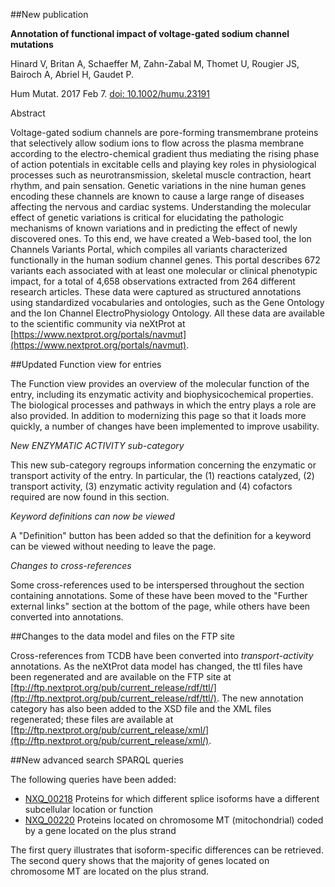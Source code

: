 ##New publication

**Annotation of functional impact of voltage-gated sodium channel mutations**

Hinard V, Britan A, Schaeffer M, Zahn-Zabal M, Thomet U, Rougier JS, Bairoch A, Abriel H, Gaudet P.

Hum Mutat. 2017 Feb 7. [doi: 10.1002/humu.23191](dx.doi.org/10.1002/humu.23191)

Abstract

Voltage-gated sodium channels are pore-forming transmembrane proteins that selectively allow sodium ions to flow across the plasma membrane according to the electro-chemical gradient thus mediating the rising phase of action potentials in excitable cells and playing key roles in physiological processes such as neurotransmission, skeletal muscle contraction, heart rhythm, and pain sensation. Genetic variations in the nine human genes encoding these channels are known to cause a large range of diseases affecting the nervous and cardiac systems. Understanding the molecular effect of genetic variations is critical for elucidating the pathologic mechanisms of known variations and in predicting the effect of newly discovered ones. To this end, we have created a Web-based tool, the Ion Channels Variants Portal, which compiles all variants characterized functionally in the human sodium channel genes. This portal describes 672 variants each associated with at least one molecular or clinical phenotypic impact, for a total of 4,658 observations extracted from 264 different research articles. These data were captured as structured annotations using standardized vocabularies and ontologies, such as the Gene Ontology and the Ion Channel ElectroPhysiology Ontology. All these data are available to the scientific community via neXtProt at [https://www.nextprot.org/portals/navmut](https://www.nextprot.org/portals/navmut).

##Updated Function view for entries

The Function view provides an overview of the molecular function of the entry, including its enzymatic activity and biophysicochemical properties. The biological processes and pathways in which the entry plays a role are also provided. In addition to modernizing this page so that it loads more quickly, a number of changes have been implemented to improve usability.

_New ENZYMATIC ACTIVITY sub-category_

This new sub-category regroups information concerning the enzymatic or transport activity of the entry. In particular, the (1) reactions catalyzed, (2) transport activity, (3) enzymatic activity regulation and (4) cofactors required are now found in this section.

_Keyword definitions can now be viewed_

A &#34;Definition&#34; button has been added so that the definition for a keyword can be viewed without needing to leave the page.

_Changes to cross-references_

Some cross-references used to be interspersed throughout the section containing annotations. Some of these have been moved to the &#34;Further external links&#34; section at the bottom of the page, while others have been converted into annotations.

##Changes to the data model and files on the FTP site

Cross-references from TCDB have been converted into _transport-activity_ annotations. As the neXtProt data model has changed, the ttl files have been regenerated and are available on the FTP site at [ftp://ftp.nextprot.org/pub/current_release/rdf/ttl/](ftp://ftp.nextprot.org/pub/current_release/rdf/ttl/). The new annotation category has also been added to the XSD file and the XML files regenerated; these files are available at [ftp://ftp.nextprot.org/pub/current_release/xml/](ftp://ftp.nextprot.org/pub/current_release/xml/).

##New advanced search SPARQL queries

The following queries have been added:

* [NXQ_00218](/proteins/search?mode=advanced&queryId=NXQ_00218) Proteins for which different splice isoforms have a different subcellular location or function
* [NXQ_00220](/proteins/search?mode=advanced&queryId=NXQ_00218) Proteins located on chromosome MT (mitochondrial) coded by a gene located on the plus strand

The first query illustrates that isoform-specific differences can be retrieved. The second query shows that the majority of genes located on chromosome MT are located on the plus strand. 
